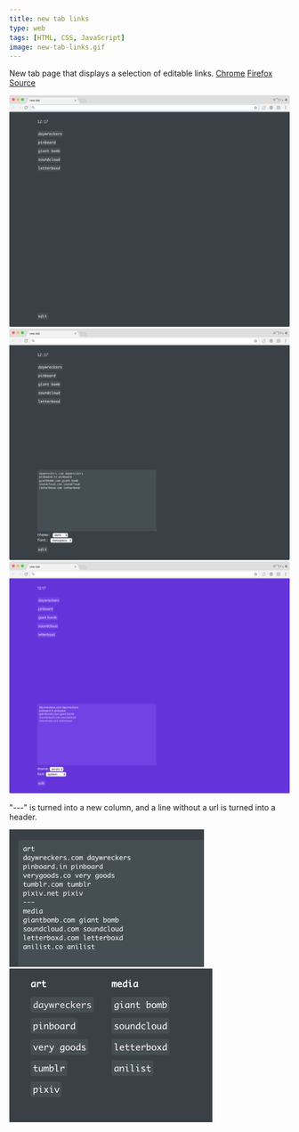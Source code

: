 ```yaml
---
title: new tab links
type: web
tags: [HTML, CSS, JavaScript]
image: new-tab-links.gif
---
```

New tab page that displays a selection of editable links. [Chrome](https://chrome.google.com/webstore/detail/new-tab-links/dhilgiccnfcdipikddkegbpphmnobpnn) [Firefox](https://addons.mozilla.org/en-US/firefox/addon/new-tab-links/) [Source](https://github.com/nathanwentworth/new-tab-links)

![Screenshot](/assets/img/projects/new-tab-links/new-tab-links-01.png)
![Screenshot with options open](/assets/img/projects/new-tab-links/new-tab-links-02.png)
![Screenshot with purple theme](/assets/img/projects/new-tab-links/new-tab-links-03.png)

"---" is turned into a new column, and a line without a url is turned into a header.

![Screenshot with text options](/assets/img/projects/new-tab-links/new-tab-links-05.png)
![Screenshot with text options](/assets/img/projects/new-tab-links/new-tab-links-06.png)